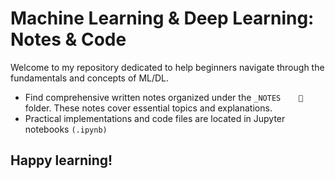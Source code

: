 # Machine Learning & Deep Learning: Notes & Code

Welcome to my repository dedicated to help beginners navigate through the fundamentals and concepts of ML/DL.

- Find comprehensive written notes organized under the `_NOTES    📝` folder. These notes cover essential topics and explanations.
- Practical implementations and code files are located in Jupyter notebooks `(.ipynb)`

## **Happy learning!**
